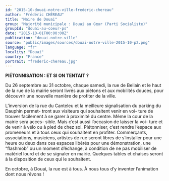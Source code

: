 ```yaml
---
id: "2015-10-douai-notre-ville-frederic-chereau"
author: "Frédéric CHÉREAU"
title: "Maire de Douai"
group: "Majorité municipale : Douai au Cœur (Parti Socialiste)"
groupId: "douai-au-coeur-ps"
date: "2015-10-01T00:00:00Z"
publication: "douai-notre-ville"
source: "public/images/sources/douai-notre-ville-2015-10-p2.png"
language: "fr"
locality: "Douai"
country: "France"
portrait: "frederic-chereau.jpg"
---
```


**PIÉTONNISATION : ET SI ON TENTAIT ?**

Du 26 septembre au 31 octobre, chaque samedi, la rue de Bellain et le haut de la rue de la mairie seront livrés aux piétons et aux mobilités douces, pour découvrir une nouvelle manière de profiter de la ville.

L’inversion de la rue du Canteleu et la meilleure signalisation du parking du Dauphin permet-
tront aux visiteurs qui souhaitent venir en voi-
ture de trouver facilement à se garer à proximité du centre. Même la cour de la mairie sera acces-
sible. Mais c’est aussi l’occasion de laisser la voi-
ture et de venir à vélo ou à pied de chez soi.
Piétonniser, c’est rendre l’espace aux promeneurs et à tous ceux qui souhaitent en profiter. Commerçants, associations, musiciens, artistes de rue seront libres de s’installer pour une heure ou deux dans ces espaces libérés pour une démonstration, une “flashmob” ou un moment d’échange, à condition de ne pas mobiliser de matériel lourd et de se signaler en mairie. Quelques tables et chaises seront à la disposition de ceux qui le souhaitent.

En octobre, à Douai, la rue est à tous. À nous tous d’y inventer l’animation dont nous rêvons !
